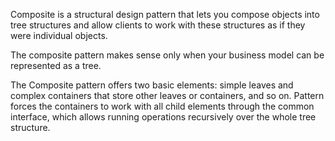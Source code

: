 Composite is a structural design pattern that lets you compose objects into tree structures and allow clients to work with these structures as if they were individual objects.


The composite pattern makes sense only when your business model can be represented as a tree.

The Composite pattern offers two basic elements: simple leaves and complex containers that store other leaves or containers, and so on. Pattern forces the containers to work with all child elements through the common interface, which allows running operations recursively over the whole tree structure.

